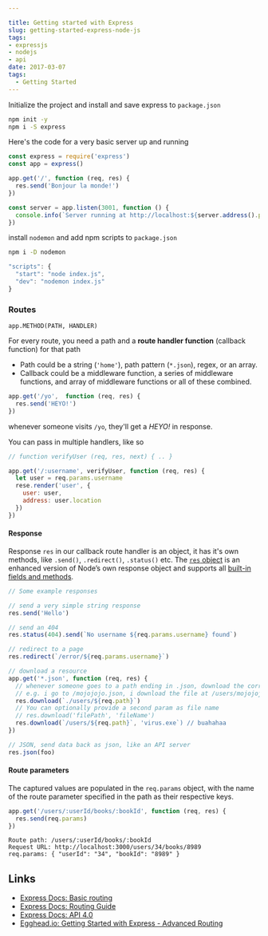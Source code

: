 ```yaml
---

title: Getting started with Express
slug: getting-started-express-node-js
tags:
- expressjs
- nodejs
- api
date: 2017-03-07
tags:
  - Getting Started
---
```


Initialize the project and install and save express to `package.json`

```bash
npm init -y
npm i -S express
```

Here's the code for a very basic server up and running

```javascript
const express = require('express')
const app = express()

app.get('/', function (req, res) {
  res.send('Bonjour la monde!')
})

const server = app.listen(3001, function () {
  console.info(`Server running at http://localhost:${server.address().port}`)
})
```

install `nodemon` and add npm scripts to `package.json`

```bash
npm i -D nodemon
```

```javascript
"scripts": {
  "start": "node index.js",
  "dev": "nodemon index.js"
}
```

### Routes
```
app.METHOD(PATH, HANDLER)
```
For every route, you need a path and a **route handler function** (callback function) for that path

- Path could be a string (`'home'`), path pattern (`*.json`), regex, or an array.  
- Callback could be a middleware function, a series of middleware functions, and array of middleware functions or all of these combined.

```javascript
app.get('/yo',  function (req, res) {
  res.send('HEYO!')
})
```
whenever someone visits `/yo`, they'll get a _HEYO!_ in response.

You can pass in multiple handlers, like so

```javascript
// function verifyUser (req, res, next) { .. }

app.get('/:username', verifyUser, function (req, res) {
  let user = req.params.username
  rese.render('user', {
    user: user,
    address: user.location
  })
})
```

#### Response

Response `res` in our callback route handler is an object, it has it's own methods, like `.send()`, `.redirect()`, `.status()` etc. The [`res` object](https://expressjs.com/en/4x/api.html#res) is an enhanced version of Node’s own response object and supports all [built-in fields and methods](https://nodejs.org/api/http.html#http_class_http_serverresponse).

```javascript
// Some example responses

// send a very simple string response
res.send('Hello')

// send an 404
res.status(404).send(`No username ${req.params.username} found`)

// redirect to a page
res.redirect(`/error/${req.params.username}`)

// download a resource
app.get('*.json', function (req, res) {
  // whenever someone goes to a path ending in .json, download the corresponding file
  // e.g. i go to /mojojojo.json, i download the file at /users/mojojojo.json
  res.download(`./users/${req.path}`)
  // You can optionally provide a second param as file name
  // res.download('filePath', 'fileName')
  res.download(`/users/${req.path}`, 'virus.exe`) // buahahaa
})

// JSON, send data back as json, like an API server
res.json(foo)
```

#### Route parameters
The captured values are populated in the `req.params` object, with the name of the route parameter specified in the path as their respective keys.


```javascript
app.get('/users/:userId/books/:bookId', function (req, res) {
  res.send(req.params)
})
```
```
Route path: /users/:userId/books/:bookId
Request URL: http://localhost:3000/users/34/books/8989
req.params: { "userId": "34", "bookId": "8989" }
```


Links
---
- [Express Docs: Basic routing](https://expressjs.com/en/starter/basic-routing.html)
- [Express Docs: Routing Guide](https://expressjs.com/en/guide/routing.html)
- [Express Docs: API 4.0](https://expressjs.com/en/4x/api.html)
- [Egghead.io: Getting Started with Express - Advanced Routing](https://egghead.io/lessons/node-js-getting-started-with-express-advanced-routing)
